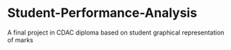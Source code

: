 # Student-Performance-Analysis
A final project in CDAC diploma based on student graphical representation of marks

